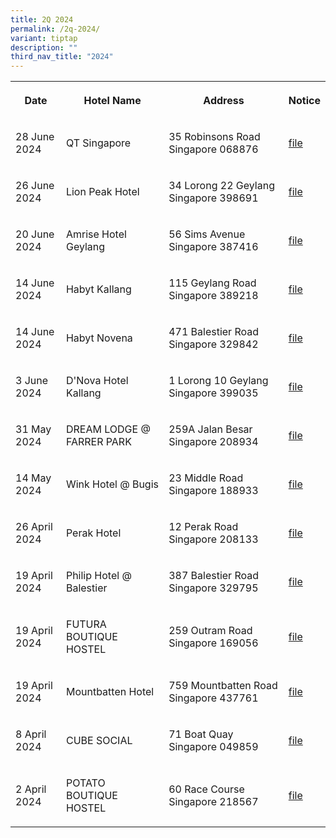 ```yaml
---
title: 2Q 2024
permalink: /2q-2024/
variant: tiptap
description: ""
third_nav_title: "2024"
---
```

<p></p>
<table style="minWidth: 100px">
<colgroup>
<col>
<col>
<col>
<col>
</colgroup>
<tbody>
<tr>
<th rowspan="1" colspan="1">
<p>Date</p>
</th>
<th rowspan="1" colspan="1">
<p>Hotel Name</p>
</th>
<th rowspan="1" colspan="1">
<p>Address</p>
</th>
<th rowspan="1" colspan="1">
<p>Notice</p>
</th>
</tr>
<tr>
<td rowspan="1" colspan="1">
<p>28 June 2024</p>
</td>
<td rowspan="1" colspan="1">
<p>QT Singapore</p>
</td>
<td rowspan="1" colspan="1">
<p>35 Robinsons Road Singapore 068876</p>
</td>
<td rowspan="1" colspan="1">
<p><a href="/files/QT_Singapore.pdf" rel="noopener noreferrer nofollow" target="_blank">file</a>
</p>
</td>
</tr>
<tr>
<td rowspan="1" colspan="1">
<p>26 June 2024</p>
</td>
<td rowspan="1" colspan="1">
<p>Lion Peak Hotel</p>
</td>
<td rowspan="1" colspan="1">
<p>34 Lorong 22 Geylang Singapore 398691</p>
</td>
<td rowspan="1" colspan="1">
<p><a href="/files/Lion_Peak_Hotel_2024.pdf" rel="noopener noreferrer nofollow" target="_blank">file</a>
</p>
</td>
</tr>
<tr>
<td rowspan="1" colspan="1">
<p>20 June 2024</p>
</td>
<td rowspan="1" colspan="1">
<p>Amrise Hotel Geylang</p>
</td>
<td rowspan="1" colspan="1">
<p>56 Sims Avenue Singapore 387416</p>
</td>
<td rowspan="1" colspan="1">
<p><a href="/files/Amrise_Hotel_Geylang.pdf" rel="noopener noreferrer nofollow" target="_blank">file</a>
</p>
</td>
</tr>
<tr>
<td rowspan="1" colspan="1">
<p>14 June 2024</p>
</td>
<td rowspan="1" colspan="1">
<p>Habyt Kallang</p>
</td>
<td rowspan="1" colspan="1">
<p>115 Geylang Road Singapore 389218</p>
</td>
<td rowspan="1" colspan="1">
<p><a href="/files/Habyt_Kallang.pdf" rel="noopener noreferrer nofollow" target="_blank">file</a>
</p>
</td>
</tr>
<tr>
<td rowspan="1" colspan="1">
<p>14 June 2024</p>
</td>
<td rowspan="1" colspan="1">
<p>Habyt Novena</p>
</td>
<td rowspan="1" colspan="1">
<p>471 Balestier Road Singapore 329842</p>
</td>
<td rowspan="1" colspan="1">
<p><a href="/files/Habyt_Novena.pdf" rel="noopener noreferrer nofollow" target="_blank">file</a>
</p>
</td>
</tr>
<tr>
<td rowspan="1" colspan="1">
<p>3 June 2024</p>
</td>
<td rowspan="1" colspan="1">
<p>D'Nova Hotel Kallang</p>
</td>
<td rowspan="1" colspan="1">
<p>1 Lorong 10 Geylang Singapore 399035</p>
</td>
<td rowspan="1" colspan="1">
<p><a href="/files/D_Nova_Hotel_Kallang.pdf" rel="noopener noreferrer nofollow" target="_blank">file</a>
</p>
</td>
</tr>
<tr>
<td rowspan="1" colspan="1">
<p>31 May 2024</p>
</td>
<td rowspan="1" colspan="1">
<p>DREAM LODGE @ FARRER PARK</p>
</td>
<td rowspan="1" colspan="1">
<p>259A Jalan Besar Singapore 208934</p>
</td>
<td rowspan="1" colspan="1">
<p><a href="/files/DREAM_LODGE___FARRER_PARK.pdf" rel="noopener noreferrer nofollow" target="_blank">file</a>
</p>
</td>
</tr>
<tr>
<td rowspan="1" colspan="1">
<p>14 May 2024</p>
</td>
<td rowspan="1" colspan="1">
<p>Wink Hotel @ Bugis</p>
</td>
<td rowspan="1" colspan="1">
<p>23 Middle Road Singapore 188933</p>
</td>
<td rowspan="1" colspan="1">
<p><a href="/files/Wink_Hotel___Bugis.pdf" rel="noopener noreferrer nofollow" target="_blank">file</a>
</p>
</td>
</tr>
<tr>
<td rowspan="1" colspan="1">
<p>26 April 2024</p>
</td>
<td rowspan="1" colspan="1">
<p>Perak Hotel</p>
</td>
<td rowspan="1" colspan="1">
<p>12 Perak Road Singapore 208133</p>
</td>
<td rowspan="1" colspan="1">
<p><a href="/files/Perak_Hotel.pdf" rel="noopener noreferrer nofollow" target="_blank">file</a>
</p>
</td>
</tr>
<tr>
<td rowspan="1" colspan="1">
<p>19 April 2024</p>
</td>
<td rowspan="1" colspan="1">
<p>Philip Hotel @ Balestier</p>
</td>
<td rowspan="1" colspan="1">
<p>387 Balestier Road Singapore 329795</p>
</td>
<td rowspan="1" colspan="1">
<p><a href="/files/Philip_Hotel___Balestier.pdf" rel="noopener noreferrer nofollow" target="_blank">file</a>
</p>
</td>
</tr>
<tr>
<td rowspan="1" colspan="1">
<p>19 April 2024</p>
</td>
<td rowspan="1" colspan="1">
<p>FUTURA BOUTIQUE HOSTEL</p>
</td>
<td rowspan="1" colspan="1">
<p>259 Outram Road Singapore 169056</p>
</td>
<td rowspan="1" colspan="1">
<p><a href="/files/FUTURA_BOUTIQUE_HOSTEL.pdf" rel="noopener noreferrer nofollow" target="_blank">file</a>
</p>
</td>
</tr>
<tr>
<td rowspan="1" colspan="1">
<p>19 April 2024</p>
</td>
<td rowspan="1" colspan="1">
<p>Mountbatten Hotel</p>
</td>
<td rowspan="1" colspan="1">
<p>759 Mountbatten Road Singapore 437761</p>
</td>
<td rowspan="1" colspan="1">
<p><a href="/files/Mountbatten_Hotel.pdf" rel="noopener noreferrer nofollow" target="_blank">file</a>
</p>
</td>
</tr>
<tr>
<td rowspan="1" colspan="1">
<p>8 April 2024</p>
</td>
<td rowspan="1" colspan="1">
<p>CUBE SOCIAL</p>
</td>
<td rowspan="1" colspan="1">
<p>71 Boat Quay Singapore 049859</p>
</td>
<td rowspan="1" colspan="1">
<p><a href="/files/CUBE_SOCIAL.pdf" rel="noopener noreferrer nofollow" target="_blank">file</a>
</p>
</td>
</tr>
<tr>
<td rowspan="1" colspan="1">
<p>2 April 2024</p>
</td>
<td rowspan="1" colspan="1">
<p>POTATO BOUTIQUE HOSTEL</p>
</td>
<td rowspan="1" colspan="1">
<p>60 Race Course Singapore 218567</p>
</td>
<td rowspan="1" colspan="1">
<p><a href="/files/POTATA_BOUTIQUE_HOSTEL.pdf" rel="noopener noreferrer nofollow" target="_blank">file</a>
</p>
</td>
</tr>
</tbody>
</table>
<p></p>